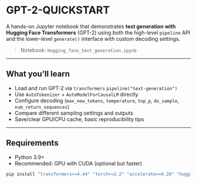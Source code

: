 # GPT-2-QUICKSTART

A hands-on Jupyter notebook that demonstrates **text generation with Hugging Face Transformers** (GPT-2) using both the high-level `pipeline` API and the lower-level `generate()` interface with custom decoding settings.

> Notebook: `Hugging_face_text_generation.ipynb`

---

## What you’ll learn

- Load and run GPT-2 via `transformers` `pipeline("text-generation")`
- Use `AutoTokenizer` + `AutoModelForCausalLM` directly
- Configure decoding (`max_new_tokens`, `temperature`, `top_p`, `do_sample`, `num_return_sequences`)
- Compare different sampling settings and outputs
- Save/clear GPU/CPU cache, basic reproducibility tips

---

## Requirements

- Python 3.9+  
- Recommended: GPU with CUDA (optional but faster)

```bash
pip install "transformers>=4.44" "torch>=2.2" "accelerate>=0.28" "huggingface_hub>=0.24"
